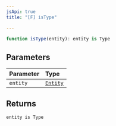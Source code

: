 ```yaml
---
jsApi: true
title: "[F] isType"

---
```

```ts
function isType(entity): entity is Type
```

## Parameters

| Parameter | Type |
| :------ | :------ |
| `entity` | [`Entity`](../type-aliases/Entity.md) |

## Returns

`entity is Type`
